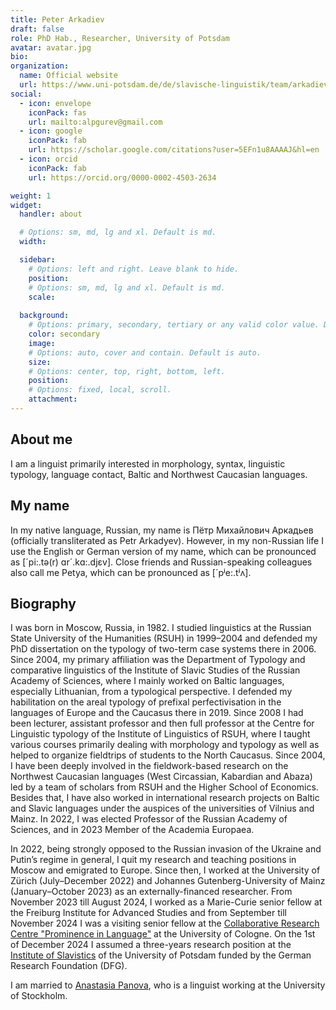 ```yaml
---
title: Peter Arkadiev
draft: false
role: PhD Hab., Researcher, University of Potsdam
avatar: avatar.jpg
bio: 
organization:
  name: Official website
  url: https://www.uni-potsdam.de/de/slavische-linguistik/team/arkadiev
social:
  - icon: envelope
    iconPack: fas
    url: mailto:alpgurev@gmail.com
  - icon: google
    iconPack: fab
    url: https://scholar.google.com/citations?user=5EFn1u8AAAAJ&hl=en
  - icon: orcid
    iconPack: fab
    url: https://orcid.org/0000-0002-4503-2634

weight: 1
widget:
  handler: about

  # Options: sm, md, lg and xl. Default is md.
  width:

  sidebar:
    # Options: left and right. Leave blank to hide.
    position:
    # Options: sm, md, lg and xl. Default is md.
    scale:
  
  background:
    # Options: primary, secondary, tertiary or any valid color value. Default is primary.
    color: secondary
    image:
    # Options: auto, cover and contain. Default is auto.
    size:
    # Options: center, top, right, bottom, left.
    position:
    # Options: fixed, local, scroll.
    attachment: 
---
```


## About me

I am a linguist primarily interested in morphology, syntax, linguistic typology, language contact, Baltic and Northwest Caucasian languages.

## My name

In my native language, Russian, my name is Пётр Михайлович Аркадьев (officially transliterated as Petr Arkadyev). However, in my non-Russian life I use the English or German version of my name, which can be pronounced as [´pi:.tə(r) ɑr´.kɑ:.djɛv]. Close friends and Russian-speaking colleagues also call me Petya, which can be pronounced as [´pʲe:.tʲʌ].

## Biography 

I was born in Moscow, Russia, in 1982. I studied linguistics at the Russian State University of the Humanities (RSUH) in 1999–2004 and defended my PhD dissertation on the typology of two-term case systems there in 2006. Since 2004, my primary affiliation was the Department of Typology and comparative linguistics of the Institute of Slavic Studies of the Russian Academy of Sciences, where I mainly worked on Baltic languages, especially Lithuanian, from a typological perspective. I defended my habilitation on the areal typology of prefixal perfectivisation in the languages of Europe and the Caucasus there in 2019. Since 2008 I had been lecturer, assistant professor and then full professor at the Centre for Linguistic typology of the Institute of Linguistics of RSUH, where I taught various courses primarily dealing with morphology and typology as well as helped to organize fieldtrips of students to the North Caucasus. Since 2004, I have been deeply involved in the fieldwork-based research on the Northwest Caucasian languages (West Circassian, Kabardian and Abaza) led by a team of scholars from RSUH and the Higher School of Economics. Besides that, I have also worked in international research projects on Baltic and Slavic languages under the auspices of the universities of Vilnius and Mainz. In 2022, I was elected Professor of the Russian Academy of Sciences, and in 2023 Member of the Academia Europaea.

In 2022, being strongly opposed to the Russian invasion of the Ukraine and Putin’s regime in general, I quit my research and teaching positions in Moscow and emigrated to Europe. Since then, I worked at the University of Zürich (July–December 2022) and Johannes Gutenberg-University of Mainz (January–October 2023) as an externally-financed researcher. From November 2023 till August 2024, I worked as a Marie-Curie senior fellow at the Freiburg Institute for Advanced Studies and from September till November 2024 I was a visiting senior fellow at the [Collaborative Research Centre "Prominence in Language"](https://sfb1252.uni-koeln.de/en/) at the University of Cologne. On the 1st of December 2024 I assumed a three-years research position at the [Institute of Slavistics](https://www.uni-potsdam.de/de/slavistik/) of the University of Potsdam funded by the German Research Foundation (DFG).

I am married to [Anastasia Panova](https://www.su.se/english/profiles/anpa7559-1.623680), who is a linguist working at the University of Stockholm.
